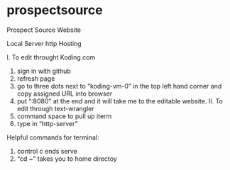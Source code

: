 # prospectsource
Prospect Source Website

Local Server http Hosting

I. To edit throught Koding.com
  1. sign in with github
  2. refresh page
  3. go to three dots next to “koding-vm-0” in the top left hand corner and copy assigned URL into browser
  4. put “:8080” at the end and it will take me to the editable website.
II. To edit through text-wrangler
  1. command space to pull up iterm
  2. type in “http-server”

Helpful commands for terminal:
  1. control c ends serve
  2. “cd ~” takes you to home directoy

